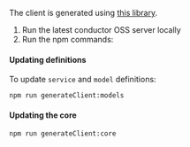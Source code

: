 The client is generated using [this library](https://github.com/ferdikoomen/openapi-typescript-codegen).

1. Run the latest conductor OSS server locally 
2. Run the npm commands:

#### Updating definitions
To update `service` and `model` definitions:

```text
npm run generateClient:models
```

#### Updating the core

```
npm run generateClient:core
```
